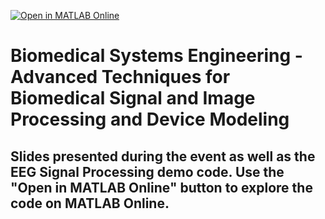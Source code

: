 [![Open in MATLAB Online](https://www.mathworks.com/images/responsive/global/open-in-matlab-online.svg)](https://matlab.mathworks.com/open/github/v1?repo=armandogarcia17/Rice_Biotech_Symposium&file=Demo_EEG_Seizure.mlx)
# Biomedical Systems Engineering - Advanced Techniques for Biomedical Signal and Image Processing and Device Modeling
## Slides presented during the event as well as the EEG Signal Processing demo code. Use the "Open in MATLAB Online" button to explore the code on MATLAB Online.
